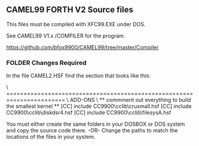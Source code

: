 ## CAMEL99 FORTH V2 Source files
This files must be compiled with XFC99.EXE under DOS.

See CAMEL99 V1.x /COMPILER for the program.

https://github.com/bfox9900/CAMEL99/tree/master/Compiler


### FOLDER Changes Required
In the file CAMEL2.HSF find the section that looks like this:

\ =======================================================================
\ ADD-ONS
\ ** commment out everything to build the smallest kernel  **
 [CC] include CC9900\cclib\crusmall.hsf
 [CC] include CC9900\cclib\diskdsr4.hsf
 [CC] include CC9900\cclib\filesysA.hsf
 
 
 You must either create the same folders in your DOSBOX or DOS system
 and copy the source code there.
                             -OR-
Change the paths to match the locations of the files in your system.

